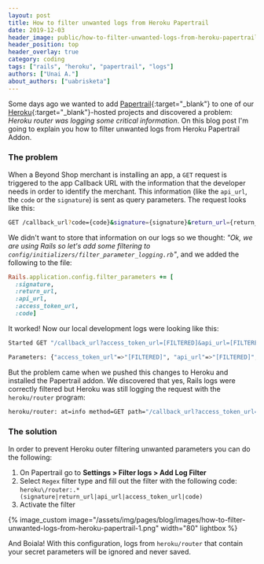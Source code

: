 ```yaml
---
layout: post
title: How to filter unwanted logs from Heroku Papertrail
date: 2019-12-03
header_image: public/how-to-filter-unwanted-logs-from-heroku-papertrail.jpg
header_position: top
header_overlay: true
category: coding
tags: ["rails", "heroku", "papertrail", "logs"]
authors: ["Unai A."]
about_authors: ["uabrisketa"]
---
```


Some days ago we wanted to add [Papertrail](https://elements.heroku.com/addons/papertrail){:target="_blank"} to one of our [Heroku](https://www.heroku.com/){:target="_blank"}-hosted projects and discovered a problem: _Heroku router was logging some critical information_.
On this blog post I'm going to explain you how to filter unwanted logs from Heroku Papertrail Addon.

### The problem

When a Beyond Shop merchant is installing an app, a `GET` request is triggered to the app Callback URL with the information that the developer needs in order to identify the merchant.
This information (like the `api_url`, the `code` or the `signature`) is sent as query parameters.
The request looks like this:

```bash
GET /callback_url?code={code}&signature={signature}&return_url={return_url}&api_url={api_url}&access_token_url={access_token_url}
```

We didn't want to store that information on our logs so we thought: _"Ok, we are using Rails so let's add some filtering to `config/initializers/filter_parameter_logging.rb`"_, and we added the following to the file:

```ruby
Rails.application.config.filter_parameters += [
  :signature,
  :return_url,
  :api_url,
  :access_token_url,
  :code]
```

It worked!
Now our local development logs were looking like this:

```bash
Started GET "/callback_url?access_token_url=[FILTERED]&api_url=[FILTERED]&code=[FILTERED]&return_url=[FILTERED]&signature=[FILTERED]"`
```

```bash
Parameters: {"access_token_url"=>"[FILTERED]", "api_url"=>"[FILTERED]", "code"=>"[FILTERED]", "return_url"=>"[FILTERED]", "signature"=>"[FILTERED]"}`
```

But the problem came when we pushed this changes to Heroku and installed the Papertrail addon.
We discovered that yes, Rails logs were correctly filtered but Heroku was still logging the request with the `heroku/router` program:

```bash
heroku/router: at=info method=GET path="/callback_url?access_token_url=<real-info>&api_url=<real-info>&code=<real-info>&return_url=<real-info>&signature=<real-info>" ...
```

### The solution

In order to prevent Heroku outer filtering unwanted parameters you can do the following:

1. On Papertrail go to **Settings > Filter logs > Add Log Filter**
2. Select `Regex` filter type and fill out the filter with the following code: `heroku\/router:.*(signature|return_url|api_url|access_token_url|code)`
3. Activate the filter

{% image_custom image="/assets/img/pages/blog/images/how-to-filter-unwanted-logs-from-heroku-papertrail-1.png" width="80" lightbox %}

And Boiala! With this configuration, logs from `heroku/router` that contain your secret parameters will be ignored and never saved.
